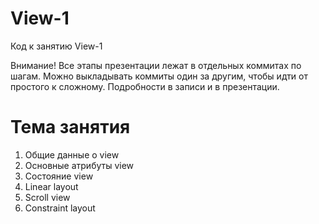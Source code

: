 # View-1
Код к занятию View-1

Внимание! Все этапы презентации лежат в отдельных коммитах по шагам.
Можно выкладывать коммиты один за другим, чтобы идти от простого к сложному.
Подробности в записи и в презентации.

# Тема занятия
1. Общие данные о view
2. Основные атрибуты view
3. Состояние view
4. Linear layout
5. Scroll view
6. Constraint layout